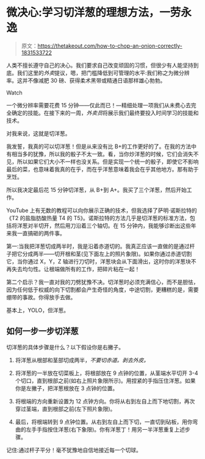 # 微决心:学习切洋葱的理想方法，一劳永逸

> 原文：<https://thetakeout.com/how-to-chop-an-onion-correctly-1831533722>

人类不擅长遵守自己的决心。我们要求自己改变顽固的习惯，但很少有人能坚持到底。我们这里的*外卖*提议，嗯，把门槛降低到可管理的水平:我们称之为微分辨率。这并不像减肥 30 磅、获得柔术黑带或精通日语那样雄心勃勃。

Watch

一个微分辨率需要花费 15 分钟——仅此而已！—精细处理一项我们从未费心去完全确定的技能。在接下来的一周，*外卖员*将展示我们最终要投入时间学习的技能和技术。

对我来说，这就是切洋葱。

我发誓，我真的可以切洋葱！但是从来没有比 B+的工作更好的了。在我的方法中有相当多的犹豫，所以我的骰子不太一致。看，当你炒洋葱的时候，它们会消失不见，所以如果它们大小不一样也没关系。但是实现一个统一的骰子，即使它不影响最后的菜，也意味着我真的在乎，而在乎洋葱意味着我会在乎其他地方。那有助于烹饪。

所以我决定最后花 15 分钟切洋葱，从 B+到 A+。我买了三个洋葱，然后开始工作。

YouTube 上有无数的教程可以向你展示正确的技术，但我选择了萨明·诺斯拉特的《T2 的盐脂肪酸热量 T4 的 T5》。诺斯拉特的方法几乎是切洋葱的标准方法，包括将洋葱对半切开，然后用刀沿着三个轴切。在 15 分钟内，我能够诊断出这些年来我一直搞砸的两件事。

第一:当我把洋葱切成两半时，我是沿着赤道切的。我真正应该一直做的是通过杆子把它分成两半——切开根和茎(见下面左上的照片象限)。如果你通过赤道切割它，当你通过 X，Y，Z 轴进行刀切时，洋葱块会从下面滑出，这时你的洋葱块不再失去均匀性。让根端做所有的工作，把碎片粘在一起！

第二个启示？我一直对我的刀劈犹豫不决。切洋葱时必须充满信心，而不是胆怯，因为任何低于权威的向下切割都会产生奇怪的角度，中途切割，更糟糕的是，需要绷带的事故。你得放手去做。

基本上，YOLO，但洋葱。

## 如何一步一步切洋葱

切洋葱的具体步骤是什么？以下假设你是右撇子。

1.  将洋葱从根部和茎部切成两半，*不要切赤道。剥去外皮。*
2.  将洋葱的一半放在切菜板上，将根部放在 9 点钟的位置，从茎端水平切开 3-4 个切口，直到根部之前(如右上照片象限所示)。用捏紧的手指压住洋葱。如果你是左撇子，把洋葱根放在 3 点钟的位置。

3.  将根端的方向重新设置为 12 点钟方向。你将从右到左自上而下地切割，再次穿过茎端，直到根部之前(左下照片象限)。

4.  最后，将根端转到 9 点钟位置。从右到左自上而下切，一直切到砧板，用你弯曲的左手手指按住洋葱(右下象限)。你有洋葱丁！用另一半洋葱重复上述步骤。

记住:通过杆子平分！毫不犹豫地自信地接近每一个切球。